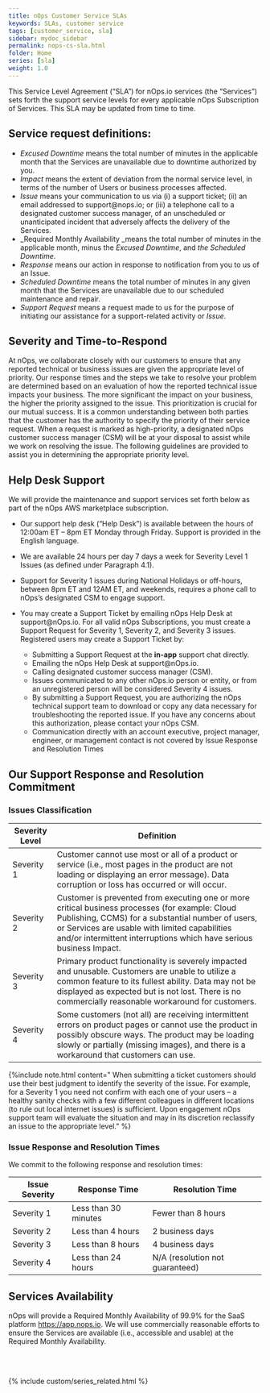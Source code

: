 ```yaml
---
title: nOps Customer Service SLAs
keywords: SLAs, customer service
tags: [customer_service, sla]
sidebar: mydoc_sidebar
permalink: nops-cs-sla.html
folder: Home
series: [sla]
weight: 1.0
---
```



This Service Level Agreement (“SLA”) for nOps.io services (the “Services”) sets forth the support service levels for every applicable nOps Subscription of Services. This SLA may be updated from time to time.

## Service request definitions: ##

- _Excused Downtime_ means the total number of minutes in the applicable month that the Services are unavailable due to downtime authorized by you.
- _Impact_ means the extent of deviation from the normal service level, in terms of the number of Users or business processes affected.
- _Issue_ means your communication to us via (i) a support ticket; (ii) an email addressed to support\@nops.io; or (iii) a telephone call to a designated customer success manager, of an unscheduled or unanticipated incident that adversely affects the delivery of the Services.
- _Required Monthly Availability _means the total number of minutes in the applicable month, minus the _Excused Downtime_, and _the Scheduled Downtime_.
- _Response_ means our action in response to notification from you to us of an Issue.
- _Scheduled Downtime_ means the total number of minutes in any given month that the Services are unavailable due to our scheduled maintenance and repair.
- _Support Request_ means a request made to us for the purpose of initiating our assistance for a support-related activity or _Issue_.



## Severity and Time-to-Respond ##

At nOps, we collaborate closely with our customers to ensure that any reported technical or business issues are given the appropriate level of priority. Our response times and the steps we take to resolve your problem are determined based on an evaluation of how the reported technical issue impacts your business. The more significant the impact on your business, the higher the priority assigned to the issue. This prioritization is crucial for our mutual success. It is a common understanding between both parties that the customer has the authority to specify the priority of their service request. When a request is marked as high-priority, a designated nOps customer success manager (CSM) will be at your disposal to assist while we work on resolving the issue. The following guidelines are provided to assist you in determining the appropriate priority level.

## Help Desk Support ##

We will provide the maintenance and support services set forth below as part of the nOps AWS marketplace subscription.

- Our support help desk (“Help Desk”) is available between the hours of 12:00am ET – 8pm ET Monday through Friday. Support is provided in the English language.

- We are available 24 hours per day 7 days a week for Severity Level 1 Issues (as defined under Paragraph 4.1).

- Support for Severity 1 issues during National Holidays or off-hours, between 8pm ET and 12AM ET, and weekends, requires a phone call to nOps’s designated CSM to engage support.

- You may create a Support Ticket by emailing nOps Help Desk at support\@nOps.io. For all valid nOps Subscriptions, you must create a Support Request for Severity 1, Severity 2, and Severity 3 issues. Registered users may create a Support Ticket by:

  - Submitting a Support Request at the **in-app** support chat directly.
  - Emailing the nOps Help Desk at support\@nOps.io.
  - Calling designated customer success manager (CSM).
  - Issues communicated to any other nOps.io person or entity, or from an unregistered person will be considered Severity 4 issues.
  - By submitting a Support Request, you are authorizing the nOps technical support team to download or copy any data necessary for troubleshooting the reported issue. If you have any concerns about this authorization, please contact your nOps CSM.
  - Communication directly with an account executive, project manager, engineer, or management contact is not covered by Issue Response and Resolution Times


## Our Support Response and Resolution Commitment ##


### Issues Classification ###


| **Severity Level** | **Definition** |
| --- | --- |
| Severity 1 | Customer cannot use most or all of a product or service (i.e., most pages in the product are not loading or displaying an error message). Data corruption or loss has occurred or will occur. |
| Severity 2 | Customer is prevented from executing one or more critical business processes (for example: Cloud Publishing, CCMS) for a substantial number of users, or Services are usable with limited capabilities and/or intermittent interruptions which have serious business Impact. |
| Severity 3 | Primary product functionality is severely impacted and unusable. Customers are unable to utilize a common feature to its fullest ability. Data may not be displayed as expected but is not lost. There is no commercially reasonable workaround for customers. |
| Severity 4 | Some customers (not all) are receiving intermittent errors on product pages or cannot use the product in possibly obscure ways. The product may be loading slowly or partially (missing images), and there is a workaround that customers can use. |


{%include note.html content=" When submitting a ticket customers should use their best judgment to identify the severity of the issue. For example, for a Severity 1 you need not confirm with each one of your users – a healthy sanity checks with a few different colleagues in different locations (to rule out local internet issues) is sufficient. Upon engagement nOps support team will evaluate the situation and may in its discretion reclassify an issue to the appropriate level." %}


### Issue Response and Resolution Times ###

We commit to the following response and resolution times:

| Issue Severity | Response Time        | Resolution Time                 |
| -------------- | -------------------- | ------------------------------- |
| Severity 1     | Less than 30 minutes | Fewer than 8 hours              |
| Severity 2     | Less than 4 hours    | 2 business days                 |
| Severity 3     | Less than 8 hours    | 4 business days                 |
| Severity 4     | Less than 24 hours   | N/A (resolution not guaranteed) |


## Services Availability ##



nOps will provide a Required Monthly Availability of 99.9% for the SaaS platform [https\://app.nops.io](https://app.nops.io). We will use commercially reasonable efforts to ensure the Services are available (i.e., accessible and usable) at the Required Monthly Availability.


<br/><br/>

{% include custom/series_related.html %}